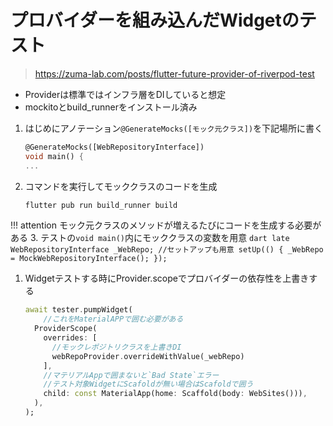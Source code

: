 # プロバイダーを組み込んだWidgetのテスト
>https://zuma-lab.com/posts/flutter-future-provider-of-riverpod-test
- Providerは標準ではインフラ層をDIしていると想定
- mockitoとbuild_runnerをインストール済み
1. はじめにアノテーション`@GenerateMocks([モック元クラス])`を下記場所に書く
    ```dart
    @GenerateMocks([WebRepositoryInterface])
    void main() {
    ...
    ```
2. コマンドを実行してモッククラスのコードを生成
    ```dart
    flutter pub run build_runner build
    ```
!!! attention モック元クラスのメソッドが増えるたびにコードを生成する必要がある 
3. テストの`void main()`内にモッククラスの変数を用意
    ```dart
    late WebRepositoryInterface _WebRepo;
    //セットアップも用意
    setUp(() {
        _WebRepo = MockWebRepositoryInterface();
    });
    ```
1. Widgetテストする時にProvider.scopeでプロバイダーの依存性を上書きする
    ```dart
    await tester.pumpWidget(
        //これをMaterialAPPで囲む必要がある
      ProviderScope(
        overrides: [
          //モックレポジトリクラスを上書きDI
          webRepoProvider.overrideWithValue(_webRepo)
        ],
        //マテリアルAppで囲まないと`Bad State`エラー
        //テスト対象WidgetにScafoldが無い場合はScafoldで囲う
        child: const MaterialApp(home: Scaffold(body: WebSites())),
      ),
    );
    ```



